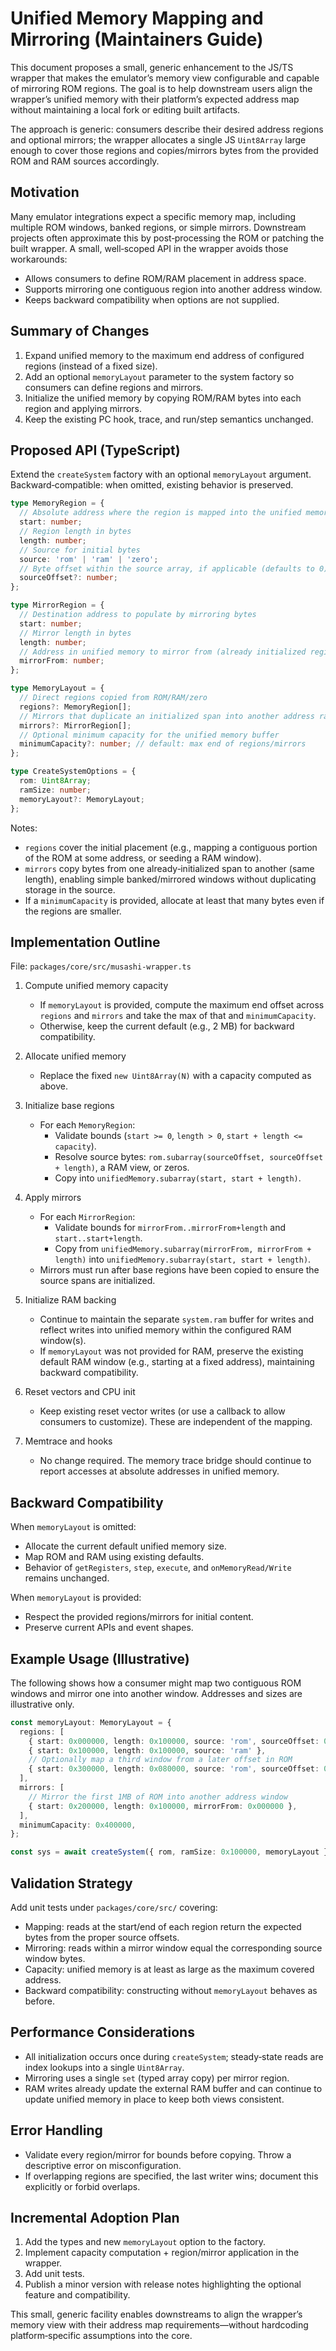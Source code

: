 # Unified Memory Mapping and Mirroring (Maintainers Guide)

This document proposes a small, generic enhancement to the JS/TS wrapper that makes the emulator’s memory view configurable and capable of mirroring ROM regions. The goal is to help downstream users align the wrapper’s unified memory with their platform’s expected address map without maintaining a local fork or editing built artifacts.

The approach is generic: consumers describe their desired address regions and optional mirrors; the wrapper allocates a single JS `Uint8Array` large enough to cover those regions and copies/mirrors bytes from the provided ROM and RAM sources accordingly.

## Motivation

Many emulator integrations expect a specific memory map, including multiple ROM windows, banked regions, or simple mirrors. Downstream projects often approximate this by post‑processing the ROM or patching the built wrapper. A small, well‑scoped API in the wrapper avoids those workarounds:

- Allows consumers to define ROM/RAM placement in address space.
- Supports mirroring one contiguous region into another address window.
- Keeps backward compatibility when options are not supplied.

## Summary of Changes

1) Expand unified memory to the maximum end address of configured regions (instead of a fixed size).
2) Add an optional `memoryLayout` parameter to the system factory so consumers can define regions and mirrors.
3) Initialize the unified memory by copying ROM/RAM bytes into each region and applying mirrors.
4) Keep the existing PC hook, trace, and run/step semantics unchanged.

## Proposed API (TypeScript)

Extend the `createSystem` factory with an optional `memoryLayout` argument. Backward‑compatible: when omitted, existing behavior is preserved.

```ts
type MemoryRegion = {
  // Absolute address where the region is mapped into the unified memory
  start: number;
  // Region length in bytes
  length: number;
  // Source for initial bytes
  source: 'rom' | 'ram' | 'zero';
  // Byte offset within the source array, if applicable (defaults to 0)
  sourceOffset?: number;
};

type MirrorRegion = {
  // Destination address to populate by mirroring bytes
  start: number;
  // Mirror length in bytes
  length: number;
  // Address in unified memory to mirror from (already initialized region)
  mirrorFrom: number;
};

type MemoryLayout = {
  // Direct regions copied from ROM/RAM/zero
  regions?: MemoryRegion[];
  // Mirrors that duplicate an initialized span into another address range
  mirrors?: MirrorRegion[];
  // Optional minimum capacity for the unified memory buffer
  minimumCapacity?: number; // default: max end of regions/mirrors
};

type CreateSystemOptions = {
  rom: Uint8Array;
  ramSize: number;
  memoryLayout?: MemoryLayout;
};
```

Notes:
- `regions` cover the initial placement (e.g., mapping a contiguous portion of the ROM at some address, or seeding a RAM window).
- `mirrors` copy bytes from one already‑initialized span to another (same length), enabling simple banked/mirrored windows without duplicating storage in the source.
- If a `minimumCapacity` is provided, allocate at least that many bytes even if the regions are smaller.

## Implementation Outline

File: `packages/core/src/musashi-wrapper.ts`

1) Compute unified memory capacity
   - If `memoryLayout` is provided, compute the maximum end offset across `regions` and `mirrors` and take the max of that and `minimumCapacity`.
   - Otherwise, keep the current default (e.g., 2 MB) for backward compatibility.

2) Allocate unified memory
   - Replace the fixed `new Uint8Array(N)` with a capacity computed as above.

3) Initialize base regions
   - For each `MemoryRegion`:
     - Validate bounds (`start >= 0`, `length > 0`, `start + length <= capacity`).
     - Resolve source bytes: `rom.subarray(sourceOffset, sourceOffset + length)`, a RAM view, or zeros.
     - Copy into `unifiedMemory.subarray(start, start + length)`.

4) Apply mirrors
   - For each `MirrorRegion`:
     - Validate bounds for `mirrorFrom..mirrorFrom+length` and `start..start+length`.
     - Copy from `unifiedMemory.subarray(mirrorFrom, mirrorFrom + length)` into `unifiedMemory.subarray(start, start + length)`.
   - Mirrors must run after base regions have been copied to ensure the source spans are initialized.

5) Initialize RAM backing
   - Continue to maintain the separate `system.ram` buffer for writes and reflect writes into unified memory within the configured RAM window(s).
   - If `memoryLayout` was not provided for RAM, preserve the existing default RAM window (e.g., starting at a fixed address), maintaining backward compatibility.

6) Reset vectors and CPU init
   - Keep existing reset vector writes (or use a callback to allow consumers to customize). These are independent of the mapping.

7) Memtrace and hooks
   - No change required. The memory trace bridge should continue to report accesses at absolute addresses in unified memory.

## Backward Compatibility

When `memoryLayout` is omitted:
- Allocate the current default unified memory size.
- Map ROM and RAM using existing defaults.
- Behavior of `getRegisters`, `step`, `execute`, and `onMemoryRead/Write` remains unchanged.

When `memoryLayout` is provided:
- Respect the provided regions/mirrors for initial content.
- Preserve current APIs and event shapes.

## Example Usage (Illustrative)

The following shows how a consumer might map two contiguous ROM windows and mirror one into another window. Addresses and sizes are illustrative only.

```ts
const memoryLayout: MemoryLayout = {
  regions: [
    { start: 0x000000, length: 0x100000, source: 'rom', sourceOffset: 0x000000 },
    { start: 0x100000, length: 0x100000, source: 'ram' },
    // Optionally map a third window from a later offset in ROM
    { start: 0x300000, length: 0x080000, source: 'rom', sourceOffset: 0x180000 },
  ],
  mirrors: [
    // Mirror the first 1MB of ROM into another address window
    { start: 0x200000, length: 0x100000, mirrorFrom: 0x000000 },
  ],
  minimumCapacity: 0x400000,
};

const sys = await createSystem({ rom, ramSize: 0x100000, memoryLayout });
```

## Validation Strategy

Add unit tests under `packages/core/src/` covering:
- Mapping: reads at the start/end of each region return the expected bytes from the proper source offsets.
- Mirroring: reads within a mirror window equal the corresponding source window bytes.
- Capacity: unified memory is at least as large as the maximum covered address.
- Backward compatibility: constructing without `memoryLayout` behaves as before.

## Performance Considerations

- All initialization occurs once during `createSystem`; steady‑state reads are index lookups into a single `Uint8Array`.
- Mirroring uses a single `set` (typed array copy) per mirror region.
- RAM writes already update the external RAM buffer and can continue to update unified memory in place to keep both views consistent.

## Error Handling

- Validate every region/mirror for bounds before copying. Throw a descriptive error on misconfiguration.
- If overlapping regions are specified, the last writer wins; document this explicitly or forbid overlaps.

## Incremental Adoption Plan

1) Add the types and new `memoryLayout` option to the factory.
2) Implement capacity computation + region/mirror application in the wrapper.
3) Add unit tests.
4) Publish a minor version with release notes highlighting the optional feature and compatibility.

This small, generic facility enables downstreams to align the wrapper’s memory view with their address map requirements—without hardcoding platform‑specific assumptions into the core.

